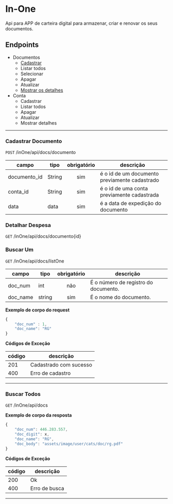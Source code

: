 # In-One
Api para APP de carteira digital para armazenar, criar e renovar os seus documentos.

## Endpoints
- Documentos
    - [Cadastrar](#cadastrar-documento)
    - Listar todos
    - Selecionar
    - Apagar
    - Atualizar
    - [Mostrar os detalhes](#detalhar-documento)
- Conta
    - Cadastrar
    - Listar todos
    - Apagar
    - Atualizar
    - Mostrar detalhes

---

### Cadastrar Documento
`POST` /inOne/api/docs/documento

| campo | tipo | obrigatório | descrição
|-------|------|:-------------:|--
| documento_id | String | sim | é o id de um documento previamente cadastrado 
| conta_id | String | sim | é o id de uma conta previamente cadastrada
| data | data | sim | é a data de expedição do documento

### Detalhar Despesa
`GET` /inOne/api/docs/documento{id}


### Buscar Um
`GET` /inOne/api/docs/listOne

| campo | tipo | obrigatório | descrição
|-------|------|:-------------:|--
| doc_num | int | não | É o número de registro do documento.
| doc_name | string | sim | É o nome do documento.

**Exemplo de corpo do request**

```js
{
    "doc_num" : 1,
    "doc_name": "RG"
}
```

**Códigos de Exceção**

| código | descrição 
|-|-
| 201 | Cadastrado com sucesso
| 400 | Erro de cadastro

---
### Buscar Todos
`GET` /inOne/api/docs

**Exemplo de corpo da resposta**

```js
{
    "doc_num": 446.283.557,
    "doc_digit": x,
    "doc_name": "RG",
    "doc_body": "assets/image/user/cats/doc/rg.pdf"
}
```

**Códigos de Exceção**

| código | descrição 
|-|-
| 200 | Ok
| 400 | Erro de busca

---
